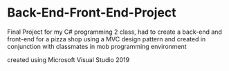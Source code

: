 # Back-End-Front-End-Project
Final Project for my C# programming 2 class, had to create a back-end and front-end for a pizza shop using a MVC design pattern and created in conjunction with classmates in mob programming environment


created using Microsoft Visual Studio 2019
